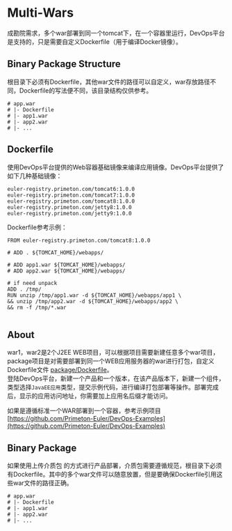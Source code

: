 # Multi-Wars  
  
  
成勘院需求，多个war部署到同一个tomcat下，在一个容器里运行，DevOps平台是支持的，只是需要自定义Dockerfile（用于编译Docker镜像）。  
  
## Binary Package Structure  
  
根目录下必须有Dockerfile，其他war文件的路径可以自定义，war存放路径不同，Dockerfile的写法便不同，该目录结构仅供参考。
  
`# app.war`  
`# |- Dockerfile`  
`# |- app1.war`  
`# |- app2.war`  
`# |- ...`  
  
## Dockerfile
  
使用DevOps平台提供的Web容器基础镜像来编译应用镜像。DevOps平台提供了如下几种基础镜像：  
  
`euler-registry.primeton.com/tomcat6:1.0.0`  
`euler-registry.primeton.com/tomcat7:1.0.0`  
`euler-registry.primeton.com/tomcat8:1.0.0`  
`euler-registry.primeton.com/jetty8:1.0.0`  
`euler-registry.primeton.com/jetty9:1.0.0`  
  
Dockerfile参考示例：  
  
`FROM euler-registry.primeton.com/tomcat8:1.0.0`  
` `  
`# ADD . ${TOMCAT_HOME}/webapps/`  
` `  
`# ADD app1.war ${TOMCAT_HOME}/webapps/`  
`# ADD app2.war ${TOMCAT_HOME}/webapps/`  
` `  
`# if need unpack`  
`ADD . /tmp/`  
`RUN unzip /tmp/app1.war -d ${TOMCAT_HOME}/webapps/app1 \`  
`&& unzip /tmp/app2.war -d ${TOMCAT_HOME}/webapps/app2 \`  
`&& rm -f /tmp/*.war`  
` `  
  
## About  
  
war1，war2是2个J2EE WEB项目，可以根据项目需要新建任意多个war项目，package项目是对需要部署到同一个WEB应用服务器的war进行打包，自定义Dockerfile文件 [package/Dockerfile](https://github.com/Primeton-Euler/Multi-Wars/blob/master/package/Dockerfile)。  
登陆DevOps平台，新建一个产品和一个版本，在该产品版本下，新建一个组件，类型选择`JavaEE应用`类型，提交示例代码，进行编译打包部署等操作。部署完成后，显示的应用访问地址，你需要加上应用名后缀才能访问。  
  
如果是遵循标准一个WAR部署到一个容器，参考示例项目 [https://github.com/Primeton-Euler/DevOps-Examples](https://github.com/Primeton-Euler/DevOps-Examples)  
  
## Binary Package  
  
如果使用上传介质包 的方式进行产品部署，介质包需要遵循规范，根目录下必须有Dockerfile。其中的多个war文件可以随意放置，但是要确保Dockerfile引用这些war文件的路径正确。  
  
`# app.war`  
`# |- Dockerfile`  
`# |- app1.war`  
`# |- app2.war`  
`# |- ...`  